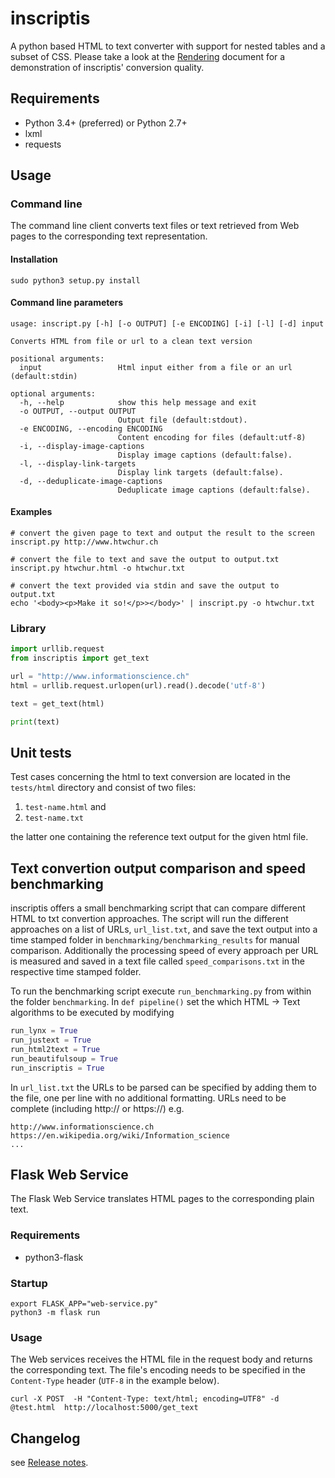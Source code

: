 # inscriptis

A python based HTML to text converter with support for nested tables and a subset of CSS.
Please take a look at the [Rendering](RENDERING) document for a demonstration of inscriptis' conversion quality.

## Requirements
* Python 3.4+ (preferred) or Python 2.7+
* lxml
* requests

## Usage

### Command line
The command line client converts text files or text retrieved from Web pages to the
corresponding text representation.

#### Installation

``` {.sourceCode .bash}
sudo python3 setup.py install
``` 

#### Command line parameters

``` {.sourceCode .bash}
usage: inscript.py [-h] [-o OUTPUT] [-e ENCODING] [-i] [-l] [-d] input

Converts HTML from file or url to a clean text version

positional arguments:
  input                 Html input either from a file or an url (default:stdin)

optional arguments:
  -h, --help            show this help message and exit
  -o OUTPUT, --output OUTPUT
                        Output file (default:stdout).
  -e ENCODING, --encoding ENCODING
                        Content encoding for files (default:utf-8)
  -i, --display-image-captions
                        Display image captions (default:false).
  -l, --display-link-targets
                        Display link targets (default:false).
  -d, --deduplicate-image-captions
                        Deduplicate image captions (default:false).
```

#### Examples

```
# convert the given page to text and output the result to the screen
inscript.py http://www.htwchur.ch

# convert the file to text and save the output to output.txt
inscript.py htwchur.html -o htwchur.txt

# convert the text provided via stdin and save the output to output.txt
echo '<body><p>Make it so!</p>></body>' | inscript.py -o htwchur.txt 
```


### Library

```python
import urllib.request
from inscriptis import get_text

url = "http://www.informationscience.ch"
html = urllib.request.urlopen(url).read().decode('utf-8')

text = get_text(html)

print(text)
```

## Unit tests

Test cases concerning the html to text conversion are located in the `tests/html` directory and consist of two files:

 1. `test-name.html` and
 2. `test-name.txt`

the latter one containing the reference text output for the given html file.

## Text convertion output comparison and speed benchmarking
inscriptis offers a small benchmarking script that can compare different HTML to txt convertion approaches.
The script will run the different approaches on a list of URLs, ```url_list.txt```, and save the text output into a time stamped folder in ```benchmarking/benchmarking_results``` for manual comparison.
Additionally the processing speed of every approach per URL is measured and saved in a text file called ```speed_comparisons.txt``` in the respective time stamped folder.

To run the benchmarking script execute ```run_benchmarking.py``` from within the folder ```benchmarking```.
In ```def pipeline()``` set the which HTML -> Text algorithms to be executed by modifying
```python
run_lynx = True
run_justext = True
run_html2text = True
run_beautifulsoup = True
run_inscriptis = True
```

In ```url_list.txt``` the URLs to be parsed can be specified by adding them to the file, one per line with no additional formatting. URLs need to be complete (including http:// or https://)
e.g.
```
http://www.informationscience.ch
https://en.wikipedia.org/wiki/Information_science
...
```

## Flask Web Service

The Flask Web Service translates HTML pages to the corresponding plain text. 

### Requirements

* python3-flask

### Startup

``` {.sourceCode .bash}
export FLASK_APP="web-service.py"
python3 -m flask run
```

### Usage
The Web services receives the HTML file in the request body and returns the corresponding text. The file's encoding needs to be specified 
in the `Content-Type` header (`UTF-8` in the example below).

``` {.sourceCode .bash}
curl -X POST  -H "Content-Type: text/html; encoding=UTF8" -d @test.html  http://localhost:5000/get_text
```

## Changelog

see [Release notes](https://github.com/weblyzard/inscriptis/releases).

